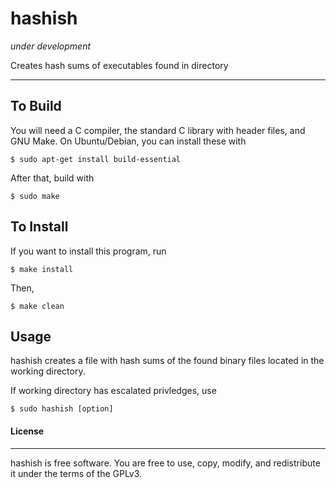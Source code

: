 hashish
===
_under development_

Creates hash sums of executables found in directory
  
---
  
To Build
--------
You will need a C compiler, the standard C library with header files, and 
GNU Make. On Ubuntu/Debian, you can install these with
  ```
  $ sudo apt-get install build-essential
  ```
After that, build with
  ```
  $ sudo make
  ```
To Install
----------
If you want to install this program, run
  ```
  $ make install
  ```
Then, 
  ```
  $ make clean
  ```
Usage
-----
hashish creates a file with hash sums of the found binary files located in
the working directory.

If working directory has escalated privledges, use
	
	$ sudo hashish [option]
 
#### License
-------
hashish is free software. You are free to use, copy, modify, and redistribute it
under the terms of the GPLv3.
